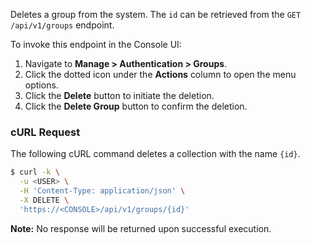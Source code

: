 Deletes a group from the system.
The `id` can be retrieved from the `GET /api/v1/groups` endpoint.

To invoke this endpoint in the Console UI:

1. Navigate to **Manage > Authentication > Groups**.
2. Click the dotted icon under the **Actions** column to open the menu options.
3. Click the **Delete** button to initiate the deletion. 
4. Click the **Delete Group** button to confirm the deletion.

### cURL Request

The following cURL command deletes a collection with the name `{id}`.

```bash
$ curl -k \
  -u <USER> \
  -H 'Content-Type: application/json' \
  -X DELETE \
  'https://<CONSOLE>/api/v1/groups/{id}'
```

**Note:** No response will be returned upon successful execution.
